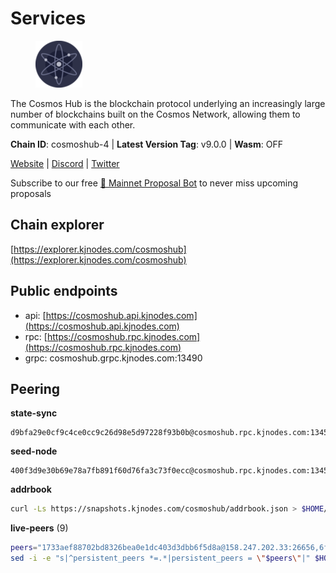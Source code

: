 # Services

<figure><img src="https://raw.githubusercontent.com/kj89/cosmos-images/main/logos/cosmoshub.png" alt=""><figcaption></figcaption></figure>

The Cosmos Hub is the blockchain protocol underlying an  increasingly large number of blockchains built on the  Cosmos Network, allowing them to communicate with each other.

**Chain ID**: cosmoshub-4 | **Latest Version Tag**: v9.0.0 | **Wasm**: OFF

[Website](https://hub.cosmos.network) | [Discord](https://discord.gg/cosmosnetwork) | [Twitter](https://twitter.com/cosmoshub)



Subscribe to our free [🤖 Mainnet Proposal Bot](https://t.me/kjnodes_proposal_bot) to never miss upcoming proposals


## Chain explorer
[https://explorer.kjnodes.com/cosmoshub](https://explorer.kjnodes.com/cosmoshub)

## Public endpoints

* api: [https://cosmoshub.api.kjnodes.com](https://cosmoshub.api.kjnodes.com)
* rpc: [https://cosmoshub.rpc.kjnodes.com](https://cosmoshub.rpc.kjnodes.com)
* grpc: cosmoshub.grpc.kjnodes.com:13490

## Peering

**state-sync**

```text
d9bfa29e0cf9c4ce0cc9c26d98e5d97228f93b0b@cosmoshub.rpc.kjnodes.com:13456
```

**seed-node**

```text
400f3d9e30b69e78a7fb891f60d76fa3c73f0ecc@cosmoshub.rpc.kjnodes.com:13459
```

**addrbook**
```bash
curl -Ls https://snapshots.kjnodes.com/cosmoshub/addrbook.json > $HOME/.gaia/config/addrbook.json
```

**live-peers** (9)
```bash
peers="1733aef88702bd8326bea0e1dc403d3dbb6f5d8a@158.247.202.33:26656,6feb3dd7c139294fc4c5c721efb5ca452f7ed177@88.198.198.158:14956,ed53d253068e44a1233798a08d82f7ac4897c5f3@54.251.217.58:26656,2122aa0409c6ccd7845e23eb6adb12f1d276665e@34.88.247.213:26656,7abab0475a506ed3b9ab2ad40948bfe53b797e13@128.199.128.15:26090,aa61bc0e8a42eda6ac1276c4279941714a4a38f4@88.99.70.38:26656,3ce30fdd489fa87b6465141cc56b48e5a22fe8e1@154.53.41.185:10093,b6b9bc1a0c18d12be759111bb3a0d9a8958120c7@57.128.20.184:26656,d9bfa29e0cf9c4ce0cc9c26d98e5d97228f93b0b@65.109.88.38:13456"
sed -i -e "s|^persistent_peers *=.*|persistent_peers = \"$peers\"|" $HOME/.gaia/config/config.toml
```
